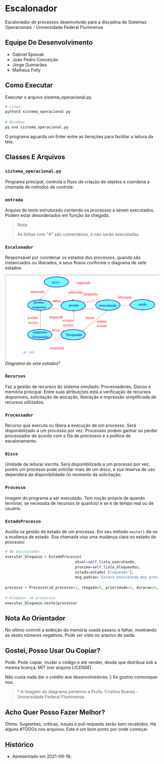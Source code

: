 # Escalonador

Escalonador de processos desenvolvido para a disciplina de Sistemas Operacionais - Universidade Federal Fluminense

## Equipe De Desenvolvimento

* Gabriel Spievak
* João Pedro Conceição
* Jorge Guimarães
* Matheus Folly

## Como Executar

Executar o arquivo sistema_operacional.py.


```bash
# Linux
python3 sistema_operacional.py

# Windows
py.exe sistema_operacional.py
 ```

O programa aguarda um Enter entre as iterações para facilitar a leitura da tela.

## Classes E Arquivos

### ```sistema_operacional.py```

Programa principal, controla o fluxo de criação de objetos e coordena a chamada de métodos de controle.

### ```entrada```

Arquivo de texto estruturado contendo os processos a serem executados. Podem estar desordenados em função da chegada.

> _Nota:_
>
> As linhas com "#" são comentários, e não serão executadas.

### ```Escalonador```

Responsável por coordenar os estados dos processos, quando são instanciados ou liberados, e seus fluxos conforme o diagrama de sete estados.

![Diagrama de sete estados](estados.png)
_Diagrama de sete estados_*

### ```Recursos```

Faz a gestão de recursos do sistema simulado: Processadores, Discos e memória principal. Entre suas atribuições está a verificação de recursos disponíveis, solicitação de alocação, liberação e impressão simplificada de recursos utilizados.

### ```Processador```

Recurso que executa ou libera a execução de um processo. Será disponibilizado a um processo por vez. Processos podem ganhar ou perder processador de acordo com a fila de processos e a política de escalonamento. 

### ```Disco```

Unidade de leitura/ escrita. Será disponibilizada a um processo por vez, porém um processo pode solicitar mais de um disco, e sua reserva de uso dependerá da disponibilidade no momento da solicitação.

### ```Processo```

Imagem do programa a ser executado. Tem noção própria de quando terminar, se necessita de recursos (e quantos) e se é de tempo real ou de usuário.

### ```EstadoProcesso```

Auxilia na gestão de estado de um processo. Em seu método ```neste()``` dá-se a mudança de estado. Sua chamada visa uma mudança clara no estado do processo:

```python
# No escalonador ...
executar_bloqueio = EstadoProcesso(
                                atual=self.lista_executando,
                                proximo=self.lista_bloqueados,
                                estado=estado['bloqueado'],
                                msg_padrao='Estava executando mas precisa ler/gravar. Foi bloqueado a espera de ocorrer evento')

processo = Processo(id_processo=1, chegada=5, prioridade=1, duracao=4, memoria=128, discos=3)

# bloqeuar um processso
executar_bloqueio.neste(processo)
```

## Nota Ao Orientador

No último commit a exibição da memória usada passou a falhar, mostrando as vezes números negativos. Pode ser visto no arquivo de saída.

## Gostei, Posso Usar Ou Copiar?

Pode. Pode copiar, mudar o código e até vender, desde que distribua sob a mesma licença, MIT (ver arquivo LICENSE).

Não custa nada dar o crédito aos desenvolvedores :) 
Se gostou comunique-nos.

> \* A imagem do diagrama pertence a Profa. Cristina Boeres - Universidade Federal Fluminense

## Acho Quer Posso Fazer Melhor?

Ótimo. Sugestões, críticas, issues e pull requests serão bem recebidos.
Há alguns #TODOs nos arquivos. Este é um bom ponto por onde começar.

## Histórico

+ Apresentado em 2021-09-18;